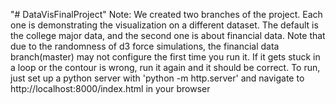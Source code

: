 "# DataVisFinalProject" Note: We created two branches of the project. Each one is demonstrating the visualization on a different dataset. The default is the college major data, and the second one is about financial data.
Note that due to the randomness of d3 force simulations, the financial data branch(master) may not configure the first time you run it. If it gets stuck in a loop or the contour is wrong, run it again and it should be correct.
To run, just set up a python server with 'python -m http.server' and navigate to http://localhost:8000/index.html in your browser
